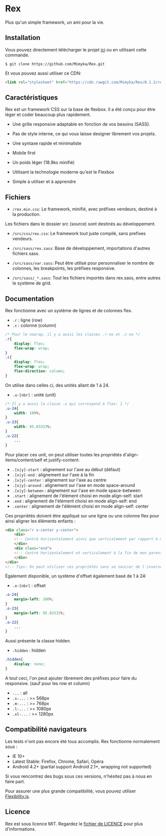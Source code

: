 Rex
===

Plus qu'un simple framework, un ami pour la vie.

Installation
------------

Vous pouvez directement télécharger le projet [ici][] ou en utilisant cette commande.

```shell
$ git clone https://github.com/Mimyka/Rex.git
```

Et vous pouvez aussi utiliser ce CDN:

``` html
<link rel="stylesheet" href="https://cdn.rawgit.com/Mimyka/Rex/0.1.2/rex.min.css">
```

[ici]: https://github.com/Mimyka/Rex/blob/master/rex.min.css

Caractéristiques
----------------

Rex est un framework CSS sur la base de flexbox.
Il a été conçu pour être léger et coder beaucoup plus rapidement.

* Une grille responsive adaptable en fonction de vos besoins (SASS).

* Pas de style interne, ce qui vous laisse designer librement vos projets.

* Une syntaxe rapide et minimaliste

* Mobile first

* Un poids léger (18.9ko minifié)

* Utilisant la technologie moderne qu'est le Flexbox

* Simple à utiliser et à apprendre

Fichiers
--------

* `/rex.min.css`: Le framework, minifié, avec préfixes vendeurs, destiné à la production.

Les fichiers dans le dossier src (source) sont destinés au développement.

* `/src/css/rex.css`: Le framework tout juste compilé, sans prefixes vendeurs.

* `/src/sass/rex.sass`: Base de développement, importations d'autres fichiers sass.

* `/src/sass/var.sass`: Peut être utilisé pour personnaliser le nombre de colonnes, les breakpoints, les préfixes responsive.

* `/src/sass/_*.sass`: Tout les fichiers importés dans rex.sass, entre autres le système de grid.

Documentation
-------------

Rex fonctionne avec un système de lignes et de colonnes flex.
* `.r` : ligne (row)
* `.c` : colonne (column)

``` css
/* Pour le nowrap, il y a aussi les classes .r-no et .c-no */
.r{
    display: flex;
    flex-wrap: wrap;
}
.c{
    display: flex;
    flex-wrap: wrap;
    flex-direction: column;
}
```

On utilise dans celles ci, des unités allant de 1 à 24.
* `.u-[nbr]` : unité (unit)

``` css
/* Il y a aussi la classe .u qui correspond à flex: 1 */
.u-24{
    width: 100%;
}
.u-23{
    width: 95.83333%;     
}
.u-22{
    ...
}
```

Pour placer ces unit, on peut utiliser toutes les propriétés d'align-items/content/self et justify-content:
* `.[x|y]-start` : alignement sur l'axe au début (défaut)
* `.[x|y]-end` : alignement sur l'axe à la fin
* `.[x|y]-center` : alignement sur l'axe au centre
* `.[x|y]-around` : alignement sur l'axe en mode space-around
* `.[x|y]-between` : alignement sur l'axe en mode space-between
* `.start` : alignement de l'élément choisi en mode align-self: start
* `.end` : alignement de l'élément choisi en mode align-self: end
* `.center` : alignement de l'élément choisi en mode align-self: center

Ces propriétés doivent être appliqué sur une ligne ou une colonne flex pour ainsi aligner les éléments enfants :

``` html
<div class="r x-center y-center">
    <div>
	<!-- Centré horizontalement ainsi que verticalement par rapport à mon parent -->
    </div>
    <div class="end">
	<!-- Centré horizontalement et verticalement à la fin de mon parent -->
    </div>
</div>
<!-- Tips: On peut utiliser ces propriétés sans se soucier de l'inversement des axes en mode colonne, rex est là pour ça ;) -->
```

Également disponible, un système d'offset également basé de 1 à 24:
* `.o-[nbr]` : offset

``` css
.o-24{
    margin-left: 100%;
}
.o-23{
    margin-left: 95.83333%;     
}
.o-22{
    ...
}
```

Aussi présente la classe hidden.
* `.hidden` : hidden

``` css
.hidden{
    display: none;
}
```


A tout ceci, l'on peut ajouter librement des préfixes pour faire du responsive. (sauf pour les row et column)
* `...` : all
* `.s-...` : >= 568px
* `.m-...` : >= 768px
* `.l-...` : >= 1080px
* `.xl-...` : >= 1280px


Compatibilité navigateurs
-------------------------

Les tests n'ont pas encore été tous accomplis.
Rex fonctionne normalement sous :

* IE 10+
* Latest Stable: Firefox, Chrome, Safari, Opéra
* Android 4.2+ (partial support Android 2.1+, wrapping not supported)

Si vous rencontrez des bugs sous ces versions, n'hésitez pas à nous en faire part.

Pour assurer une plus grande compatibilité, vous pouvez utiliser [Flexibility.js][].

[Flexibility.js]: https://github.com/jonathantneal/flexibility

Licence
-------

Rex est sous licence MIT.
Regardez le [fichier de LICENCE][] pour plus d'informations.


[fichier de LICENCE]: https://github.com/Mimyka/Rex/blob/master/LICENSE
